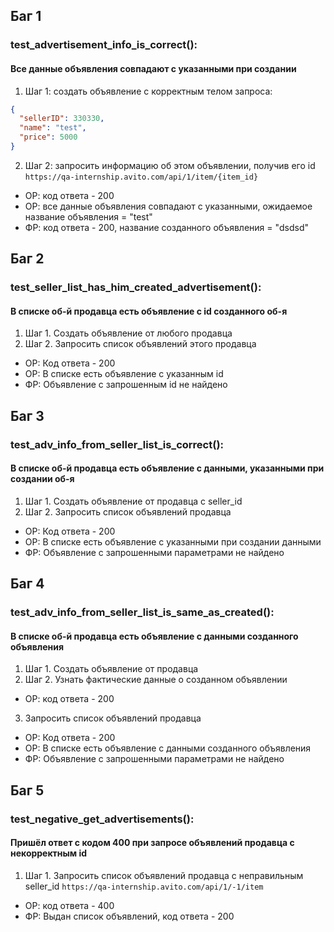 ## Баг 1
### test_advertisement_info_is_correct():
#### Все данные объявления совпадают с указанными при создании
1. Шаг 1: создать объявление с корректным телом запроса:
```json
{
  "sellerID": 330330,
  "name": "test",
  "price": 5000
}
```
2. Шаг 2: запросить информацию об этом объявлении, получив его id
`https://qa-internship.avito.com/api/1/item/{item_id}`
- ОР: код ответа - 200
- ОР: все данные объявления совпадают с указанными, ожидаемое название объявления = "test"
- ФР: код ответа - 200, название созданного объявления = "dsdsd"

## Баг 2
### test_seller_list_has_him_created_advertisement():
#### В списке об-й продавца есть объявление с id созданного об-я
1. Шаг 1. Создать объявление от любого продавца
2. Шаг 2. Запросить список объявлений этого продавца
- ОР: Код ответа - 200
- ОР: В списке есть объявление с указанным id
- ФР: Объявление с запрошенным id не найдено

## Баг 3
### test_adv_info_from_seller_list_is_correct():
#### В списке об-й продавца есть объявление с данными, указанными при создании об-я
1. Шаг 1. Создать объявление от продавца с seller_id
2. Шаг 2. Запросить список объявлений продавца
- ОР: Код ответа - 200
- ОР: В списке есть объявление с указанными при создании данными
- ФР: Объявление с запрошенными параметрами не найдено

## Баг 4
### test_adv_info_from_seller_list_is_same_as_created():
#### В списке об-й продавца есть объявление с данными созданного объявления
1. Шаг 1. Создать объявление от продавца
2. Шаг 2. Узнать фактические данные о созданном объявлении 
- ОР: код ответа - 200
3. Запросить список объявлений продавца
- ОР: Код ответа - 200
- ОР: В списке есть объявление с данными созданного объявления
- ФР: Объявление с запрошенными параметрами не найдено

## Баг 5
### test_negative_get_advertisements():
#### Пришёл ответ с кодом 400 при запросе объявлений продавца с некорректным id
1. Шаг 1. Запросить список объявлений продавца с неправильным seller_id
`https://qa-internship.avito.com/api/1/-1/item`
- ОР: код ответа - 400
- ФР: Выдан список объявлений, код ответа - 200